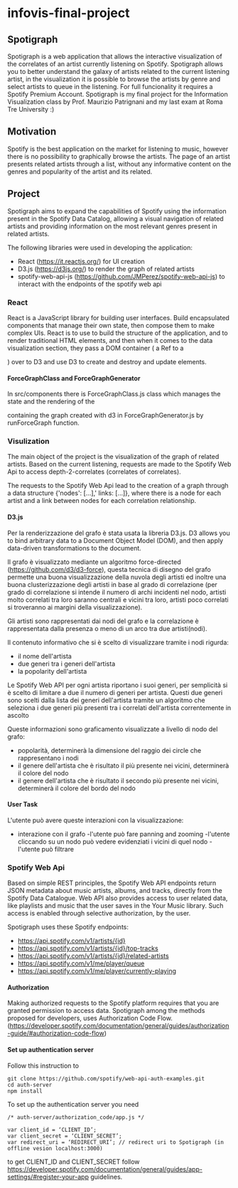 # infovis-final-project


## Spotigraph

Spotigraph is a web application that allows the interactive visualization of the correlates of an artist currently listening on Spotify. 
Spotigraph allows you to better understand the galaxy of artists related to the current listening artist, in the visualization it is possible to browse the artists by genre and select artists to queue in the listening. For full funcionality it requires a Spotify Premium Account.
Spotigraph is my final project for the Information Visualization class by Prof. Maurizio Patrignani and my last exam at Roma Tre University :)

## Motivation
Spotify is the best application on the market for listening to music, however there is no possibility to graphically browse the artists. The page of an artist presents related artists through a list, without any informative content on the genres and popularity of the artist and its related.

## Project
Spotigraph aims to expand the capabilities of Spotify using the information present in the Spotify Data Catalog, allowing a visual navigation of related artists and providing information on the most relevant genres present in related artists.

The following libraries were used in developing the application:
- React (https://it.reactjs.org/) for UI creation
- D3.js (https://d3js.org/) to render the graph of related artists
- spotify-web-api-js (https://github.com/JMPerez/spotify-web-api-js) to interact with the endpoints of the spotify web api

### React

React is a JavaScript library for building user interfaces. Build encapsulated components that manage their own state, then compose them to make complex UIs.
React is to use to build the structure of the application, and to render traditional HTML elements, and then when it comes to the data visualization section, they pass a DOM container ( a Ref to a <div>) over to D3 and use D3 to create and destroy and update elements.

#### ForceGraphClass and ForceGraphGenerator

In src/components there is ForceGraphClass.js class which manages the state and the rendering of the <div> containing the graph created with d3 in ForceGraphGenerator.js by runForceGraph function.










### Visulization 
The main object of the project is the visualization of the graph of related artists. Based on the current listening, requests are made to the Spotify Web Api to access depth-2-correlates (correlates of correlates).

The requests to the Spotify Web Api lead to the creation of a graph through a data structure {'nodes': [...],' links: [...]}, where there is a node for each artist and a link between nodes for each correlation relationship.

#### D3.js
Per la renderizzazione del grafo è stata usata la libreria D3.js. D3 allows you to bind arbitrary data to a Document Object Model (DOM), and then apply data-driven transformations to the document.




Il grafo è visualizzato mediante un algoritmo force-directed (https://github.com/d3/d3-force), questa tecnica di disegno del grafo permette una buona visualizzazione della nuvola degli artisti ed inoltre una buona clusterizzazione degli artisti in base al grado di correlazione (per grado di correlazione si intende il numero di archi incidenti nel nodo, artisti molto correlati tra loro saranno centrali e vicini tra loro, artisti poco correlati si troveranno ai margini della visualizzazione).

Gli artisti sono rappresentati dai nodi del grafo e la correlazione è rappresentata dalla presenza o meno di un arco tra due artisti(nodi).

Il contenuto informativo che si è scelto di visualizzare tramite i nodi rigurda:
- il nome dell'artista
- due generi tra i generi dell'artista
- la popolarity dell'artista

Le Spotify Web API per ogni artista riportano i suoi generi, per semplicità  si è scelto di limitare a due il numero di generi per artista. Questi due generi sono scelti dalla lista dei generi dell'artista tramite un algoritmo che seleziona i due generi più presenti tra i correlati dell'artista correntemente in ascolto

Queste informazioni sono graficamento visualizzate a livello di nodo del grafo:
 - popolarità, determinerà la dimensione del raggio dei circle che rappresentano i nodi
 - il genere dell'artista che è risultato il più presente nei vicini, determinerà il colore del nodo
 - il genere dell'artista che è risultato il secondo più presente nei vicini, determinerà il colore del bordo del nodo
 
 
 
 #### User Task
 
 L'utente può avere queste interazioni con la visualizzazione:
 - interazione con il grafo
    -l'utente può fare panning and zooming
    -l'utente cliccando su un nodo può vedere evidenziati i vicini di quel nodo
    -l'utente può filtrare
 
 




### Spotify Web Api
Based on simple REST principles, the Spotify Web API endpoints return JSON metadata about music artists, albums, and tracks, directly from the Spotify Data Catalogue.
Web API also provides access to user related data, like playlists and music that the user saves in the Your Music library. Such access is enabled through selective authorization, by the user.

Spotigraph uses these Spotify endpoints:
- https://api.spotify.com/v1/artists/{id}
- https://api.spotify.com/v1/artists/{id}/top-tracks
- https://api.spotify.com/v1/artists/{id}/related-artists
- https://api.spotify.com/v1/me/player/queue
- https://api.spotify.com/v1/me/player/currently-playing

#### Authorization
Making authorized requests to the Spotify platform requires that you are granted permission to access data. Spotigraph among the methods proposed for developers, uses Authorization Code Flow.
(https://developer.spotify.com/documentation/general/guides/authorization-guide/#authorization-code-flow)


#### Set up authentication server
Follow this instruction to 

```
git clone https://github.com/spotify/web-api-auth-examples.git 
cd auth-server
npm install
```
To set up the authentication server you need 
```
/* auth-server/authorization_code/app.js */

var client_id = ‘CLIENT_ID’;
var client_secret = ‘CLIENT_SECRET’; 
var redirect_uri = ‘REDIRECT_URI’; // redirect uri to Spotigraph (in offline vesion localhost:3000)
```

to get CLIENT_ID and CLIENT_SECRET follow https://developer.spotify.com/documentation/general/guides/app-settings/#register-your-app guidelines.
















